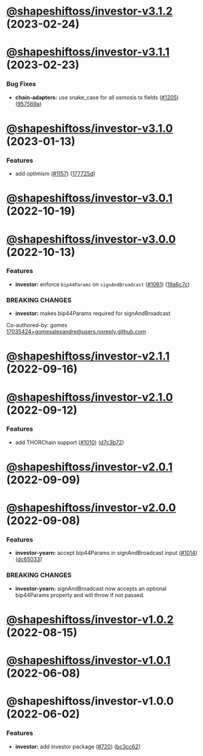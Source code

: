 # [@shapeshiftoss/investor-v3.1.2](https://github.com/shapeshift/lib/compare/@shapeshiftoss/investor-v3.1.1...@shapeshiftoss/investor-v3.1.2) (2023-02-24)

# [@shapeshiftoss/investor-v3.1.1](https://github.com/shapeshift/lib/compare/@shapeshiftoss/investor-v3.1.0...@shapeshiftoss/investor-v3.1.1) (2023-02-23)


### Bug Fixes

* **chain-adapters:** use snake_case for all osmosis tx fields ([#1205](https://github.com/shapeshift/lib/issues/1205)) ([957569a](https://github.com/shapeshift/lib/commit/957569a5e3460ae56a40d6d8337398504f741a8f))

# [@shapeshiftoss/investor-v3.1.0](https://github.com/shapeshift/lib/compare/@shapeshiftoss/investor-v3.0.1...@shapeshiftoss/investor-v3.1.0) (2023-01-13)


### Features

* add optimism ([#1157](https://github.com/shapeshift/lib/issues/1157)) ([177725d](https://github.com/shapeshift/lib/commit/177725dc04c00ba982bbebe8e84a7edcff395367))

# [@shapeshiftoss/investor-v3.0.1](https://github.com/shapeshift/lib/compare/@shapeshiftoss/investor-v3.0.0...@shapeshiftoss/investor-v3.0.1) (2022-10-19)

# [@shapeshiftoss/investor-v3.0.0](https://github.com/shapeshift/lib/compare/@shapeshiftoss/investor-v2.1.1...@shapeshiftoss/investor-v3.0.0) (2022-10-13)


### Features

* **investor:** enforce `bip44Params` on `signAndBroadcast` ([#1061](https://github.com/shapeshift/lib/issues/1061)) ([19a6c7c](https://github.com/shapeshift/lib/commit/19a6c7c732db506b69548791c188868104738115))


### BREAKING CHANGES

* **investor:** makes bip44Params required for signAndBroadcast

Co-authored-by: gomes <17035424+gomesalexandre@users.noreply.github.com>

# [@shapeshiftoss/investor-v2.1.1](https://github.com/shapeshift/lib/compare/@shapeshiftoss/investor-v2.1.0...@shapeshiftoss/investor-v2.1.1) (2022-09-16)

# [@shapeshiftoss/investor-v2.1.0](https://github.com/shapeshift/lib/compare/@shapeshiftoss/investor-v2.0.1...@shapeshiftoss/investor-v2.1.0) (2022-09-12)


### Features

* add THORChain support ([#1010](https://github.com/shapeshift/lib/issues/1010)) ([d7c3b72](https://github.com/shapeshift/lib/commit/d7c3b72bbda9795f87fa8f73c35926c95026a3c2))

# [@shapeshiftoss/investor-v2.0.1](https://github.com/shapeshift/lib/compare/@shapeshiftoss/investor-v2.0.0...@shapeshiftoss/investor-v2.0.1) (2022-09-09)

# [@shapeshiftoss/investor-v2.0.0](https://github.com/shapeshift/lib/compare/@shapeshiftoss/investor-v1.0.2...@shapeshiftoss/investor-v2.0.0) (2022-09-08)


### Features

* **investor-yearn:** accept bip44Params in signAndBroadcast input ([#1014](https://github.com/shapeshift/lib/issues/1014)) ([dc65033](https://github.com/shapeshift/lib/commit/dc65033851000a476db4f3ac073d26c40094969c))


### BREAKING CHANGES

* **investor-yearn:** signAndBroadcast now accepts an optional bip44Params property and will throw if not passed.

# [@shapeshiftoss/investor-v1.0.2](https://github.com/shapeshift/lib/compare/@shapeshiftoss/investor-v1.0.1...@shapeshiftoss/investor-v1.0.2) (2022-08-15)

# [@shapeshiftoss/investor-v1.0.1](https://github.com/shapeshift/lib/compare/@shapeshiftoss/investor-v1.0.0...@shapeshiftoss/investor-v1.0.1) (2022-06-08)

# @shapeshiftoss/investor-v1.0.0 (2022-06-02)


### Features

* **investor:** add investor package ([#720](https://github.com/shapeshift/lib/issues/720)) ([bc3cc62](https://github.com/shapeshift/lib/commit/bc3cc62b6dfad754da27945ae07be17b6fc04124))
